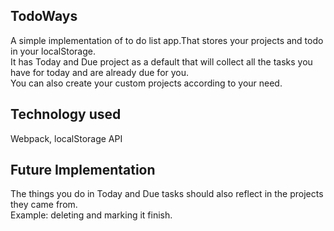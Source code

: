 ## TodoWays
  A simple implementation of to do list app.That stores your projects and todo in your localStorage.   
  It has Today and Due project as a default that will collect all the tasks you have for today and are already due for you.  
  You can also create your custom projects according to your need.

## Technology used
  Webpack, localStorage API

## Future Implementation
  The things you do in Today and Due tasks should also reflect in the projects they came from.  
  Example: deleting and marking it finish.